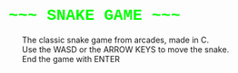 <h1 style="align-content: center; font-family:Consolas, Courier, monospace; color:lime">
    ~~~ SNAKE GAME ~~~
</h1>
<ul style="list-style:none">
    <li> The classic snake game from arcades, made in C. </li>
    <li> Use the WASD or the ARROW KEYS to move the snake. </li>
    <li> End the game with ENTER </li>
</ul>
